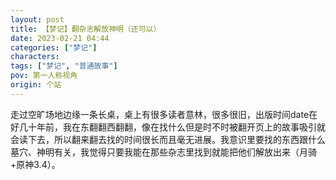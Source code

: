 ```yaml
---
layout: post
title: 【梦记】翻杂志解放神明（还可以）
date: 2023-02-21 04:44
categories: ["梦记"]
characters: 
tags: ["梦记", "普通故事"]
pov: 第一人称视角
origin: 个站
---
```


走过空旷场地边缘一条长桌，桌上有很多读者意林，很多很旧，出版时间date在好几十年前，我在东翻翻西翻翻，像在找什么但是时不时被翻开页上的故事吸引就会读下去，所以翻来翻去找的时间很长而且毫无进展。我意识里要找的东西跟什么墓穴、神明有关，我觉得只要我能在那些杂志里找到就能把他们解放出来（月骑+原神3.4）。
